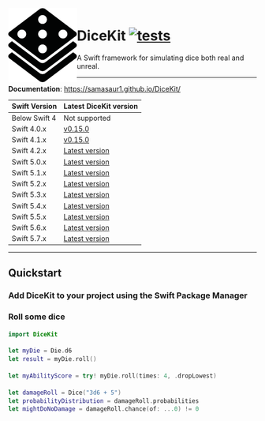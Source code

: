 <img src="https://github.com/Samasaur1/DiceKit/raw/master/logo/logo-black-alone.png" height="150" align="left">

# DiceKit [![tests](https://github.com/Samasaur1/DiceKit/actions/workflows/test.yml/badge.svg?event=push)](https://github.com/Samasaur1/DiceKit/actions/workflows/test.yml)

A Swift framework for simulating dice both real and unreal.

---

**Documentation**: https://samasaur1.github.io/DiceKit/

| Swift Version | Latest DiceKit version |
| ------------- | ---------------------- |
| Below Swift 4 | Not supported |
| Swift 4.0.x | [v0.15.0](https://github.com/Samasaur1/DiceKit/releases/tag/v0.15.0) |
| Swift 4.1.x | [v0.15.0](https://github.com/Samasaur1/DiceKit/releases/tag/v0.15.0) |
| Swift 4.2.x | [Latest version](https://github.com/Samasaur1/DiceKit/releases/latest) |
| Swift 5.0.x | [Latest version](https://github.com/Samasaur1/DiceKit/releases/latest) |
| Swift 5.1.x | [Latest version](https://github.com/Samasaur1/DiceKit/releases/latest) |
| Swift 5.2.x | [Latest version](https://github.com/Samasaur1/DiceKit/releases/latest) |
| Swift 5.3.x | [Latest version](https://github.com/Samasaur1/DiceKit/releases/latest) |
| Swift 5.4.x | [Latest version](https://github.com/Samasaur1/DiceKit/releases/latest) |
| Swift 5.5.x | [Latest version](https://github.com/Samasaur1/DiceKit/releases/latest) |
| Swift 5.6.x | [Latest version](https://github.com/Samasaur1/DiceKit/releases/latest) |
| Swift 5.7.x | [Latest version](https://github.com/Samasaur1/DiceKit/releases/latest) |

---

## Quickstart

### Add DiceKit to your project using the Swift Package Manager

### Roll some dice

```swift
import DiceKit

let myDie = Die.d6
let result = myDie.roll()

let myAbilityScore = try! myDie.roll(times: 4, .dropLowest)

let damageRoll = Dice("3d6 + 5")
let probabilityDistribution = damageRoll.probabilities
let mightDoNoDamage = damageRoll.chance(of: ...0) != 0
```
